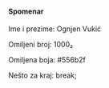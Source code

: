#### Spomenar

Ime i prezime: Ognjen Vukić

Omiljeni broj: 1000₂

Omiljena boja: #556b2f

Nešto za kraj: break;

